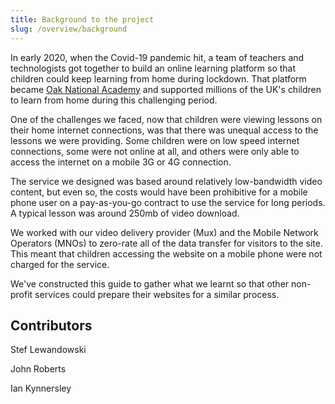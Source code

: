 ```yaml
---
title: Background to the project
slug: /overview/background
---
```

In early 2020, when the Covid-19 pandemic hit, a team of teachers and technologists got together to build an online learning platform so that children could keep learning from home during lockdown. That platform became [Oak National Academy](https://thenational.academy) and supported millions of the UK's children to learn from home during this challenging period.

One of the challenges we faced, now that children were viewing lessons on their home internet connections, was that there was unequal access to the lessons we were providing. Some children were on low speed internet connections, some were not online at all, and others were only able to access the internet on a mobile 3G or 4G connection.

The service we designed was based around relatively low-bandwidth video content, but even so, the costs would have been prohibitive for a mobile phone user on a pay-as-you-go contract to use the service for long periods. A typical lesson was around 250mb of video download.

We worked with our video delivery provider (Mux) and the Mobile Network Operators (MNOs) to zero-rate all of the data transfer for visitors to the site. This meant that children accessing the website on a mobile phone were not charged for the service.

We've constructed this guide to gather what we learnt so that other non-profit services could prepare their websites for a similar process.

## Contributors

Stef Lewandowski

John Roberts

Ian Kynnersley